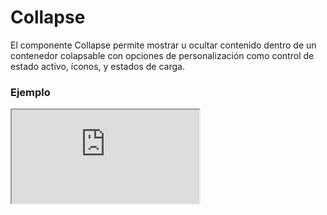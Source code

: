# Collapse

El componente Collapse permite mostrar u ocultar contenido dentro de un contenedor colapsable con opciones de personalización como control de estado activo, íconos, y estados de carga.

 

### Ejemplo

<iframe minHeightIframe="30dvh" src="https://fenextjs-component-storybook.vercel.app/iframe.html?args=&id=collapse-simple--index&viewMode=story" />

### Importación

Para importar el componente Collapse, se puede hacer desde fenextjs

```tsx copy
import { Collapse } from "fenextjs";
```

### Parámetros

| Parámetro | Tipo | Requerido | Default | Descripcion |
| --------- | ---- | --------- | ------- | ----------- |
| loader | boolean | no | false | Indica si el componente está en estado de carga, mostrando un ícono de cargando. |
| disabled | boolean | no | false | Determina si el componente está deshabilitado, evitando que el usuario lo pueda interactuar. |
| defaultActive | boolean | no | false | Determina si el Collapse estará activado de manera predeterminada. |
| active | boolean | no | undefined | Estado activo controlado externamente. |
| id | string | no |  | ID único del componente. |
| name | string | no | '' | Nombre del componente. |
| status | 'none' \| 'error' \| 'ok' | no | 'none' | Estado del Collapse, puede ser 'none', 'error' o 'ok'. |
| type | 'radio' \| 'checkbox' | no | 'checkbox' | Define el tipo de interacción del componente, ya sea tipo 'radio' o 'checkbox'. |
| show | 'checked' \| 'focus' | no | 'checked' | Controla cómo se muestra el contenido del Collapse, ya sea cuando está 'checked' o 'focus'. |
| header | ReactNode | sí |  | El contenido del encabezado del Collapse. |
| onChange | (value: boolean) =\> void | no |  | Función que se ejecuta cuando el estado activo del Collapse cambia. |
| iconArrow | ReactNode | no | \<Arrow /\> | Ícono que se mostrará como la flecha de colapso. |
| rotateIcon | boolean | no | true | Indica si el ícono debe rotar al expandirse el Collapse. |
| useActiveForShowChildren | boolean | no | false | Si está habilitado, el contenido solo se cargara cuando el Collapse esté activo. |
| children | ReactNode | no |  | El contenido dentro del cuerpo del Collapse. |
| className | string | no | '' | Clase CSS personalizada para el componente Collapse. |
| classNameHeader | string | no | '' | Clase CSS personalizada para el encabezado del Collapse. |
| classNameHeaderContent | string | no | '' | Clase CSS personalizada para el contenido del encabezado del Collapse. |
| classNameHeaderIcon | string | no | '' | Clase CSS personalizada para el ícono del encabezado del Collapse. |
| classNameBody | string | no | '' | Clase CSS personalizada para el cuerpo del Collapse. |

### Storybook

Para ver el storybook del componente lo puede hacer con este [link](https://fenextjs-component-storybook.vercel.app/?path=/story/collapse-simple--index)

### Usos

- Collapse básico

```tsx copy
<Collapse header={<h3>Encabezado</h3>}>Contenido del collapse</Collapse>
```

- Collapse con estado de carga

```tsx copy
<Collapse header={<h3>Encabezado</h3>} loader={true}>Cargando...</Collapse>
```

- Collapse controlado externamente

```tsx copy

const [active, setActive] = useState(false);
<Collapse 
    header={<h3>Encabezado</h3>} 
    active={active}
    onChange={(value) => setActive(value)}
>
    Contenido controlado
</Collapse>
```


